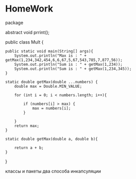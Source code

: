 # HomeWork
package

abstract void prrint();




public class Mult {

	public static void main(String[] args){
		System.out.println("Max is : " + getMax(1,234,342,454,6,6,67,5,67,543,785,7,877,56));
		System.out.println("Sum is : " + getMax(1,234));
		System.out.println("Sum is : " + getMax(1,234,345));
	}
	
	static double getMax(double ...numbers) {
		double max = Double.MIN_VALUE;
		
		for (int i = 0; i < numbers.length; i++){
			
			if (numbers[i] > max) {
				max = numbers[i];
			}
			
		}
		return max;
	}
	
	static double getMax(double a, double b){
		
		return a + b;
	}
}



классы и пакеты два способа инкапсуляции
